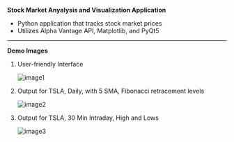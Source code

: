 **Stock Market Anyalysis and Visualization Application**

- Python application that tracks stock market prices 
- Utilizes Alpha Vantage API, Matplotlib, and PyQt5

---
**Demo Images**

1. User-friendly Interface

    ![image1](https://github.com/marcus-leung/stockmarketanalysistool/demo/image1.png)

2. Output for TSLA, Daily, with 5 SMA, Fibonacci retracement levels

    ![image2](https://github.com/marcus-leung/stockmarketanalysistool/demo/image2.png)

3. Output for TSLA, 30 Min Intraday, High and Lows

    ![image3](https://github.com/marcus-leung/stockmarketanalysistool/demo/image3.png)

